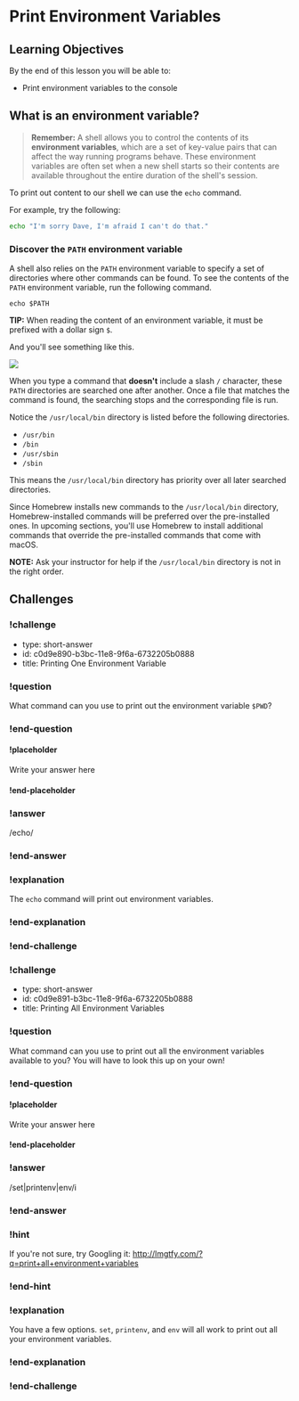 # Print Environment Variables

## Learning Objectives

By the end of this lesson you will be able to:

* Print environment variables to the console

## What is an environment variable?

> **Remember:** A shell allows you to control the contents of its **environment variables**, which are a set of key-value pairs that can affect the way running programs behave. These environment variables are often set when a new shell starts so their contents are available throughout the entire duration of the shell's session.

To print out content to our shell we can use the `echo` command.

For example, try the following:

```bash
echo "I'm sorry Dave, I'm afraid I can't do that."
```

### Discover the `PATH` environment variable

A shell also relies on the `PATH` environment variable to specify a set of directories where other commands can be found. To see the contents of the `PATH` environment variable, run the following command.

```shell
echo $PATH
```

**TIP:** When reading the content of an environment variable, it must be prefixed with a dollar sign `$`.

And you'll see something like this.

![](https://i.imgur.com/9oOQq4F.png)

When you type a command that **doesn't** include a slash `/` character, these `PATH` directories are searched one after another. Once a file that matches the command is found, the searching stops and the corresponding file is run.

Notice the `/usr/local/bin` directory is listed before the following directories.

- `/usr/bin`
- `/bin`
- `/usr/sbin`
- `/sbin`

This means the `/usr/local/bin` directory has priority over all later searched directories.

Since Homebrew installs new commands to the `/usr/local/bin` directory, Homebrew-installed commands will be preferred over the pre-installed ones. In upcoming sections, you'll use Homebrew to install additional commands that override the pre-installed commands that come with macOS.

**NOTE:** Ask your instructor for help if the `/usr/local/bin` directory is not in the right order.

## Challenges

<!-- Question -->

### !challenge

* type: short-answer
* id: c0d9e890-b3bc-11e8-9f6a-6732205b0888
* title: Printing One Environment Variable

### !question

What command can you use to print out the environment variable `$PWD`?

### !end-question

#### !placeholder

Write your answer here

#### !end-placeholder

### !answer

/echo/

### !end-answer

### !explanation

The `echo` command will print out environment variables.

### !end-explanation

### !end-challenge


<!-- Question -->

### !challenge

* type: short-answer
* id: c0d9e891-b3bc-11e8-9f6a-6732205b0888
* title: Printing All Environment Variables

### !question

What command can you use to print out all the environment variables available to you? You will have to look this up on your own!

### !end-question

#### !placeholder

Write your answer here

#### !end-placeholder

### !answer

/set|printenv|env/i

### !end-answer

### !hint

If you're not sure, try Googling it: http://lmgtfy.com/?q=print+all+environment+variables

### !end-hint

### !explanation

You have a few options. `set`, `printenv`, and `env` will all work to print out all your environment variables.

### !end-explanation

### !end-challenge
